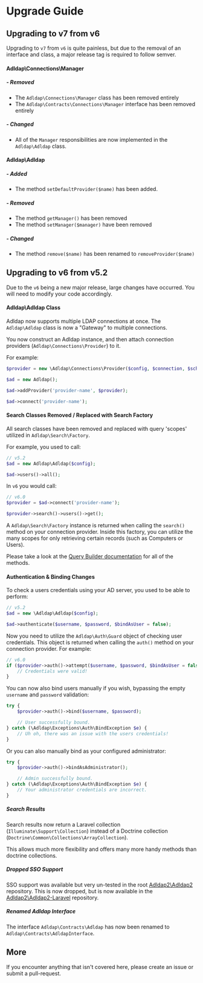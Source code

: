 # Upgrade Guide

## Upgrading to v7 from v6

Upgrading to `v7` from `v6` is quite painless, but due to the removal of an
interface and class, a major release tag is required to follow semver.

#### Adldap\Connections\Manager

##### - Removed

- The `Adldap\Connections\Manager` class has been removed entirely
- The `Adldap\Contracts\Connections\Manager` interface has been removed entirely

##### - Changed

- All of the `Manager` responsibilities are now implemented in the `Adldap\Adldap` class.

#### Adldap\Adldap

##### - Added

- The method `setDefaultProvider($name)` has been added.

##### - Removed

- The method `getManager()` has been removed
- The method `setManager($manager)` have been removed

##### - Changed

- The method `remove($name)` has been renamed to `removeProvider($name)`

## Upgrading to v6 from v5.2

Due to the `v6` being a new major release, large changes have occurred.
You will need to modify your code accordingly.

#### Adldap\Adldap Class

Adldap now supports multiple LDAP connections at once. The `Adldap\Adldap` class is now a "Gateway" to multiple connections.

You now construct an Adldap instance, and then attach connection providers (`Adldap\Connections\Provider`) to it.

For example:

```php
$provider = new \Adldap\Connections\Provider($config, $connection, $schema);

$ad = new Adldap();

$ad->addProvider('provider-name', $provider);

$ad->connect('provider-name');
```

#### Search Classes Removed / Replaced with Search Factory

All search classes have been removed and replaced with query 'scopes' utilized in `Adldap\Search\Factory`.

For example, you used to call:

```php
// v5.2
$ad = new Adldap\Adldap($config);

$ad->users()->all();
```

In `v6` you would call:

```php
// v6.0
$provider = $ad->connect('provider-name');

$provider->search()->users()->get();
```

A `Adldap\Search\Factory` instance is returned when calling the `search()` method on your connection provider.
Inside this factory, you can utilize the many scopes for only retrieving certain records (such as Computers or Users).

Please take a look at the [Query Builder documentation](docs/query-builder.md#scopes) for all of the methods.

#### Authentication & Binding Changes

To check a users credentials using your AD server, you used to be able to perform:

```php
// v5.2
$ad = new \Adldap\Adldap($config);

$ad->authenticate($username, $password, $bindAsUser = false);
```

Now you need to utilize the `Adldap\Auth\Guard` object of checking user credentials.
This object is returned when calling the `auth()` method on your connection provider. For example:

```php
// v6.0
if ($provider->auth()->attempt($username, $password, $bindAsUser = false)) {
    // Credentials were valid!
}
```

You can now also bind users manually if you wish, bypassing the empty `username` and `password` validation:

```php
try {
    $provider->auth()->bind($username, $password);

    // User successfully bound.
} catch (\Adldap\Exceptions\Auth\BindException $e) {
    // Uh oh, there was an issue with the users credentials!
}
```

Or you can also manually bind as your configured administrator:

```php
try {
    $provider->auth()->bindAsAdministrator();

    // Admin successfully bound.
} catch (\Adldap\Exceptions\Auth\BindException $e) {
    // Your administrator credentials are incorrect.
}
```

##### Search Results

Search results now return a Laravel collection (`Illuminate\Support\Collection`)
instead of a Doctrine collection (`Doctrine\Common\Collections\ArrayCollection`).

This allows much more flexibility and offers many more handy methods than doctrine collections.

##### Dropped SSO Support

SSO support was available but very un-tested in the root [Adldap2\Adldap2](https://github.com/Adldap2/Adldap2) repository.
This is now dropped, but is now available in the [Adldap2\Adldap2-Laravel](https://github.com/Adldap2/Adldap2-Laravel) repository.

##### Renamed Adldap Interface

The interface `Adldap\Contracts\Adldap` has now been renamed to `Adldap\Contracts\AdldapInterface`.

## More

If you encounter anything that isn't covered here, please create an issue or submit a pull-request.
